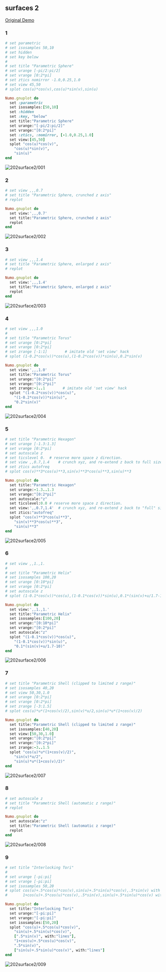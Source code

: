 ## surfaces 2
[Original Demo](http://gnuplot.sourceforge.net/demo_4.6/surface2.html)

### 1

```ruby
# set parametric
# set isosamples 50,10
# set hidden
# set key below
# 
# set title "Parametric Sphere"
# set urange [-pi/2:pi/2]
# set vrange [0:2*pi]
# set ztics nomirror -1.0,0.25,1.0
# set view 45,50
# splot cos(u)*cos(v),cos(u)*sin(v),sin(u)

Numo.gnuplot do
  set :parametric
  set isosamples:[50,10]
  set :hidden
  set :key, "below"
  set title:"Parametric Sphere"
  set urange:"[-pi/2:pi/2]"
  set vrange:"[0:2*pi]"
  set :ztics, :nomirror, [-1.0,0.25,1.0]
  set view:[45,50]
  splot "cos(u)*cos(v)",
    "cos(u)*sin(v)",
    "sin(u)"
end
```
![202surface2/001](https://raw.github.com/ruby-numo/gnuplot-demo/master/gnuplot/md/202surface2/image/001.png)

### 2

```ruby
# set view ,,,0.7
# set title "Parametric Sphere, crunched z axis"
# replot

Numo.gnuplot do
  set view:',,,0.7'
  set title:"Parametric Sphere, crunched z axis"
  replot
end
```
![202surface2/002](https://raw.github.com/ruby-numo/gnuplot-demo/master/gnuplot/md/202surface2/image/002.png)

### 3

```ruby
# set view ,,,1.4
# set title "Parametric Sphere, enlarged z axis"
# replot

Numo.gnuplot do
  set view:',,,1.4'
  set title:"Parametric Sphere, enlarged z axis"
  replot
end
```
![202surface2/003](https://raw.github.com/ruby-numo/gnuplot-demo/master/gnuplot/md/202surface2/image/003.png)

### 4

```ruby
# set view ,,,1.0
# 
# set title "Parametric Torus"
# set urange [0:2*pi]
# set vrange [0:2*pi]
# set zrange [-1:1]        # imitate old 'set view' hack
# splot (1-0.2*cos(v))*cos(u),(1-0.2*cos(v))*sin(u),0.2*sin(v)

Numo.gnuplot do
  set view:',,,1.0'
  set title:"Parametric Torus"
  set urange:"[0:2*pi]"
  set vrange:"[0:2*pi]"
  set zrange:-1..1        # imitate old 'set view' hack
  splot "(1-0.2*cos(v))*cos(u)",
    "(1-0.2*cos(v))*sin(u)",
    "0.2*sin(v)"
end
```
![202surface2/004](https://raw.github.com/ruby-numo/gnuplot-demo/master/gnuplot/md/202surface2/image/004.png)

### 5

```ruby
# set title "Parametric Hexagon"
# set urange [-1.3:1.3]
# set vrange [0:2*pi]
# set autoscale z
# set ticslevel 0.	# reserve more space z direction.
# set view ,,0.7,1.4	# crunch xyz, and re-extend z back to full size
# set ztics autofreq
# splot cos(v)**3*cos(u)**3,sin(v)**3*cos(u)**3,sin(u)**3

Numo.gnuplot do
  set title:"Parametric Hexagon"
  set urange:-1.3..1.3
  set vrange:"[0:2*pi]"
  set autoscale:"z"
  set ticslevel:0.0	# reserve more space z direction.
  set view:',,0.7,1.4'	# crunch xyz, and re-extend z back to "full" size
  set ztics:"autofreq"
  splot "cos(v)**3*cos(u)**3",
    "sin(v)**3*cos(u)**3",
    "sin(u)**3"
end
```
![202surface2/005](https://raw.github.com/ruby-numo/gnuplot-demo/master/gnuplot/md/202surface2/image/005.png)

### 6

```ruby
# set view ,,1.,1.
# 
# set title "Parametric Helix"
# set isosamples 100,20
# set urange [0:10*pi]
# set vrange [0:2*pi]
# set autoscale z
# splot (1-0.1*cos(v))*cos(u),(1-0.1*cos(v))*sin(u),0.1*(sin(v)+u/1.7-10)

Numo.gnuplot do
  set view:',,1.,1.'
  set title:"Parametric Helix"
  set isosamples:[100,20]
  set urange:"[0:10*pi]"
  set vrange:"[0:2*pi]"
  set autoscale:"z"
  splot "(1-0.1*cos(v))*cos(u)",
    "(1-0.1*cos(v))*sin(u)",
    "0.1*(sin(v)+u/1.7-10)"
end
```
![202surface2/006](https://raw.github.com/ruby-numo/gnuplot-demo/master/gnuplot/md/202surface2/image/006.png)

### 7

```ruby
# set title "Parametric Shell (clipped to limited z range)"
# set isosamples 40,20
# set view 50,30,1.0
# set urange [0:2*pi]
# set vrange [0:2*pi]
# set zrange [-3:1.5]
# splot cos(u)*u*(1+cos(v)/2),sin(v)*u/2,sin(u)*u*(1+cos(v)/2)

Numo.gnuplot do
  set title:"Parametric Shell (clipped to limited z range)"
  set isosamples:[40,20]
  set view:[50,30,1.0]
  set urange:"[0:2*pi]"
  set vrange:"[0:2*pi]"
  set zrange:-3..1.5
  splot "cos(u)*u*(1+cos(v)/2)",
    "sin(v)*u/2",
    "sin(u)*u*(1+cos(v)/2)"
end
```
![202surface2/007](https://raw.github.com/ruby-numo/gnuplot-demo/master/gnuplot/md/202surface2/image/007.png)

### 8

```ruby
# set autoscale z
# set title "Parametric Shell (automatic z range)"
# replot

Numo.gnuplot do
  set autoscale:"z"
  set title:"Parametric Shell (automatic z range)"
  replot
end
```
![202surface2/008](https://raw.github.com/ruby-numo/gnuplot-demo/master/gnuplot/md/202surface2/image/008.png)

### 9

```ruby
# set title "Interlocking Tori"
# 
# set urange [-pi:pi]
# set vrange [-pi:pi]
# set isosamples 50,20
# splot cos(u)+.5*cos(u)*cos(v),sin(u)+.5*sin(u)*cos(v),.5*sin(v) with lines, \
#       1+cos(u)+.5*cos(u)*cos(v),.5*sin(v),sin(u)+.5*sin(u)*cos(v) with lines

Numo.gnuplot do
  set title:"Interlocking Tori"
  set urange:"[-pi:pi]"
  set vrange:"[-pi:pi]"
  set isosamples:[50,20]
  splot "cos(u)+.5*cos(u)*cos(v)",
    "sin(u)+.5*sin(u)*cos(v)",
    [".5*sin(v)", with:"lines"],
    "1+cos(u)+.5*cos(u)*cos(v)",
    ".5*sin(v)",
    ["sin(u)+.5*sin(u)*cos(v)", with:"lines"]
end
```
![202surface2/009](https://raw.github.com/ruby-numo/gnuplot-demo/master/gnuplot/md/202surface2/image/009.png)
